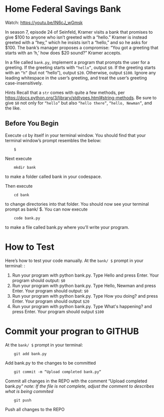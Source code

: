 # Home Federal Savings Bank
Watch: https://youtu.be/IN6cJ_wGmsk

In season 7, episode 24 of Seinfeld, Kramer visits a bank that promises to give $100 to anyone who isn’t greeted with a “hello.” Kramer is instead greeted with a “hey,” which he insists isn’t a “hello,” and so he asks for $100. The bank’s manager proposes a compromise: “You got a greeting that starts with an ‘h,’ how does $20 sound?” Kramer accepts.

In a file called `bank.py`, implement a program that prompts the user for a greeting. If the greeting starts with `“hello”`, output `$0`. If the greeting starts with an `“h”` (but not “hello”), output `$20`. Otherwise, output `$100`. Ignore any leading whitespace in the user’s greeting, and treat the user’s greeting case-insensitively.

Hints
Recall that a `str` comes with quite a few methods, per <https://docs.python.org/3/library/stdtypes.html#string-methods>.
Be sure to give `$0` not only for `“hello”` but also `“hello there”`, `“hello, Newman”`, and the like.

## Before You Begin
Execute `cd` by itself in your terminal window. You should find that your terminal window’s prompt resembles the below:

		$
Next execute

		mkdir bank
to make a folder called bank in your codespace.

Then execute

		cd bank
to change directories into that folder. You should now see your terminal prompt as bank/ $. You can now execute

		code bank.py
to make a file called bank.py where you’ll write your program.

# How to Test
Here’s how to test your code manually. At the `bank/ $` prompt in your terminal: :

1. Run your program with python bank.py. Type Hello and press Enter. Your program should output: `$0`
2. Run your program with python bank.py. Type Hello, Newman and press Enter. Your program should output: `$0`
3. Run your program with python bank.py. Type How you doing? and press Enter. Your program should output `$20`
4. Run your program with python bank.py. Type What's happening? and press Enter. Your program should output `$100`

# Commit your progran to GITHUB
At the `bank/ $` prompt in your terminal:

		git add bank.py
Add bank.py to the changes to be committed

		git commit -m “Upload completed bank.py“
Commit all changes in the REPO with the comment “Upload completed bank.py“
*note: If the file is not complete, adjust the comment to describes what is being commited*

		git push 
Push all changes to the REPO